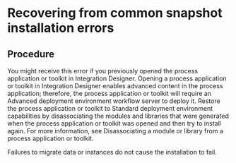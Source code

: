 # Recovering from common snapshot installation errors

## Procedure

You might receive this
error if you previously opened the process application or toolkit in Integration Designer. Opening a process application or toolkit in
Integration Designer enables advanced content in the process
application; therefore, the process application or toolkit will require an Advanced
deployment environment workflow server to deploy it. Restore the process
application or toolkit to Standard
deployment environment capabilities by
disassociating the modules and libraries that were generated when the process application or toolkit
was opened and then try to install again. For more information, see Disassociating a module or library from a process application or toolkit.

Failures to migrate data or instances
do not cause the installation to fail.
